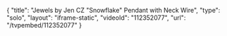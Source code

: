 {
    "title": "Jewels by Jen CZ \"Snowflake\" Pendant with Neck Wire",
    "type": "solo",
    "layout": "iframe-static",
    "videoId": "112352077",
    "url": "\/tvpembed\/112352077"
}